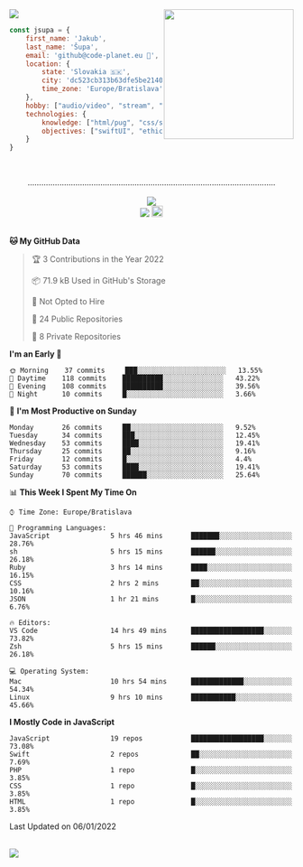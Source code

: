 
<img src="https://creepy-corp.eu/pika-bg.png">
<img align='right' src="https://creepy-corp.eu/pika.gif" width="230">
<br>

```js
const jsupa = {
    first_name: 'Jakub',
    last_name: 'Šupa',
    email: 'github@code-planet.eu 📧',
    location: {
        state: 'Slovakia 🇸🇰',
        city: 'dc523cb313b63dfe5be2140b0c05b3bc',
        time_zone: 'Europe/Bratislava'
    },
    hobby: ["audio/video", "stream", "3D modelling/printing", "crypto (XRP 🤍)", "IoT/DIY", "tech"],
    technologies: {
        knowledge: ["html/pug", "css/scss", "javascript/jquery", "vue/react", "nodejs", "ruby on rails", "php", "pgsql/mysql"],
        objectives: ["swiftUI", "ethical hacking", "boost all knowledge to master class"]
    }
}

  ```

<br>
<p align="center">
.............................................................................................................
<br><br>
<a href="https://wakatime.com/@698e3ae2-2e7a-4cf6-a9e7-192f2b7d1525"><img src="https://wakatime.com/badge/user/698e3ae2-2e7a-4cf6-a9e7-192f2b7d1525.svg"></a><br>
<img src="https://visitor-badge.laobi.icu/badge?page_id=jsupa.jsupa">
<a href='https://ko-fi.com/Y8Y246Y0V' target='_blank'>
    <img src="https://img.shields.io/badge/buy%20me%20a%20coffee-donate-yellow.svg" alt="Buy Me A Coffee donate button" height="20px"/>
</a>
<br><br>

<!--START_SECTION:waka-->
**🐱 My GitHub Data** 

> 🏆 3 Contributions in the Year 2022
 > 
> 📦 71.9 kB Used in GitHub's Storage 
 > 
> 🚫 Not Opted to Hire
 > 
> 📜 24 Public Repositories 
 > 
> 🔑 8 Private Repositories  
 > 
**I'm an Early 🐤** 

```text
🌞 Morning    37 commits     ███░░░░░░░░░░░░░░░░░░░░░░   13.55% 
🌆 Daytime    118 commits    ██████████░░░░░░░░░░░░░░░   43.22% 
🌃 Evening    108 commits    ██████████░░░░░░░░░░░░░░░   39.56% 
🌙 Night      10 commits     █░░░░░░░░░░░░░░░░░░░░░░░░   3.66%

```
📅 **I'm Most Productive on Sunday** 

```text
Monday       26 commits     ██░░░░░░░░░░░░░░░░░░░░░░░   9.52% 
Tuesday      34 commits     ███░░░░░░░░░░░░░░░░░░░░░░   12.45% 
Wednesday    53 commits     ████░░░░░░░░░░░░░░░░░░░░░   19.41% 
Thursday     25 commits     ██░░░░░░░░░░░░░░░░░░░░░░░   9.16% 
Friday       12 commits     █░░░░░░░░░░░░░░░░░░░░░░░░   4.4% 
Saturday     53 commits     ████░░░░░░░░░░░░░░░░░░░░░   19.41% 
Sunday       70 commits     ██████░░░░░░░░░░░░░░░░░░░   25.64%

```


📊 **This Week I Spent My Time On** 

```text
⌚︎ Time Zone: Europe/Bratislava

💬 Programming Languages: 
JavaScript               5 hrs 46 mins       ███████░░░░░░░░░░░░░░░░░░   28.76% 
sh                       5 hrs 15 mins       ██████░░░░░░░░░░░░░░░░░░░   26.18% 
Ruby                     3 hrs 14 mins       ████░░░░░░░░░░░░░░░░░░░░░   16.15% 
CSS                      2 hrs 2 mins        ██░░░░░░░░░░░░░░░░░░░░░░░   10.16% 
JSON                     1 hr 21 mins        █░░░░░░░░░░░░░░░░░░░░░░░░   6.76%

🔥 Editors: 
VS Code                  14 hrs 49 mins      ██████████████████░░░░░░░   73.82% 
Zsh                      5 hrs 15 mins       ██████░░░░░░░░░░░░░░░░░░░   26.18%

💻 Operating System: 
Mac                      10 hrs 54 mins      █████████████░░░░░░░░░░░░   54.34% 
Linux                    9 hrs 10 mins       ███████████░░░░░░░░░░░░░░   45.66%

```

**I Mostly Code in JavaScript** 

```text
JavaScript               19 repos            ██████████████████░░░░░░░   73.08% 
Swift                    2 repos             ██░░░░░░░░░░░░░░░░░░░░░░░   7.69% 
PHP                      1 repo              █░░░░░░░░░░░░░░░░░░░░░░░░   3.85% 
CSS                      1 repo              █░░░░░░░░░░░░░░░░░░░░░░░░   3.85% 
HTML                     1 repo              █░░░░░░░░░░░░░░░░░░░░░░░░   3.85%

```



 Last Updated on 06/01/2022
<!--END_SECTION:waka-->

</p><br>
<img src="https://creepy-corp.eu/pika-bg-bottom.png">
